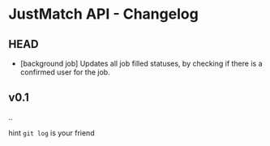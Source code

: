 # JustMatch API - Changelog

HEAD
-----------

* [background job] Updates all job filled statuses, by checking if there is a confirmed user for the job.


v0.1
-----------

..

hint `git log` is your friend
